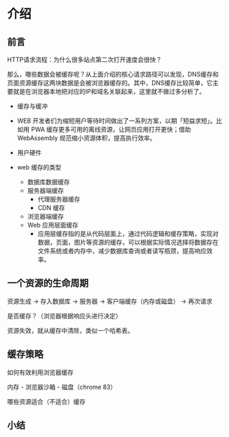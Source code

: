 # 介绍

## 前言

HTTP请求流程：为什么很多站点第二次打开速度会很快？

那么，哪些数据会被缓存呢？从上面介绍的核心请求路径可以发现，DNS缓存和页面资源缓存这两块数据是会被浏览器缓存的。其中，DNS缓存比较简单，它主要就是在浏览器本地把对应的IP和域名关联起来，这里就不做过多分析了。

- 缓存与缓冲
- WEB 开发者们为缩短用户等待时间做出了一系列方案，以期「短益求短」。比如用 PWA 缓存更多可用的离线资源，让网页应用打开更快；借助 WebAssembly 规范缩小资源体积，提高执行效率。
- 用户硬件

- web 缓存的类型
  - 数据库数据缓存
  - 服务器端缓存
    - 代理服务器缓存
    - CDN 缓存
  - 浏览器端缓存
  - Web 应用层面缓存
    - 应用层缓存指的是从代码层面上，通过代码逻辑和缓存策略，实现对数据，页面，图片等资源的缓存，可以根据实际情况选择将数据存在文件系统或者内存中，减少数据库查询或者读写瓶颈，提高响应效率。

## 一个资源的生命周期

资源生成 -> 存入数据库 -> 服务器 -> 客户端缓存（内存或磁盘） -> 再次请求

是否缓存？（浏览器根据响应头进行决定）

资源失效，就从缓存中清除，类似一个哈希表。

## 缓存策略

如何有效利用浏览器缓存

内存 - 浏览器沙箱 - 磁盘（chrome 83）

哪些资源适合（不适合）缓存

<!-- webStorage、cookie、indexDB、主机内存 是开发者可以设置 的缓存，其他则是浏览器设置的缓存。怎么使用css、js、base64-->


## 小结